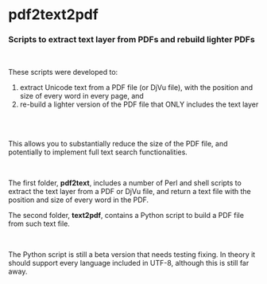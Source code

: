 # pdf2text2pdf
### Scripts to extract text layer from PDFs and rebuild lighter PDFs 

&nbsp;


These scripts were developed to:
1. extract Unicode text from a PDF file (or DjVu file), with the position and size of every word in every page, and 
2. re-build a lighter version of the PDF file that ONLY includes the text layer
&nbsp;

&nbsp;

This allows you to substantially reduce the size of the PDF file, and potentially to implement full text search functionalities.

&nbsp;

  
The first folder, **pdf2text**, includes a number of Perl and shell scripts to extract the text layer from a PDF or DjVu file, and return a text file with the position and size of every word in the PDF.
  
The second folder, **text2pdf**, contains a Python script to build a PDF file from such text file.
&nbsp;

&nbsp;

The Python script is still a beta version that needs testing fixing. In theory it should support every language included in UTF-8, although this is still far away.
 

